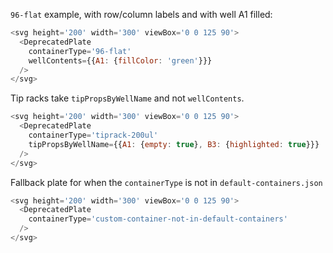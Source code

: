 `96-flat` example, with row/column labels and with well A1 filled:

```js
<svg height='200' width='300' viewBox='0 0 125 90'>
  <DeprecatedPlate
    containerType='96-flat'
    wellContents={{A1: {fillColor: 'green'}}}
  />
</svg>
```

Tip racks take `tipPropsByWellName` and not `wellContents`.

```js
<svg height='200' width='300' viewBox='0 0 125 90'>
  <DeprecatedPlate
    containerType='tiprack-200ul'
    tipPropsByWellName={{A1: {empty: true}, B3: {highlighted: true}}}
  />
</svg>
```

Fallback plate for when the `containerType` is not in `default-containers.json`

```js
<svg height='200' width='300' viewBox='0 0 125 90'>
  <DeprecatedPlate
    containerType='custom-container-not-in-default-containers'
  />
</svg>
```
